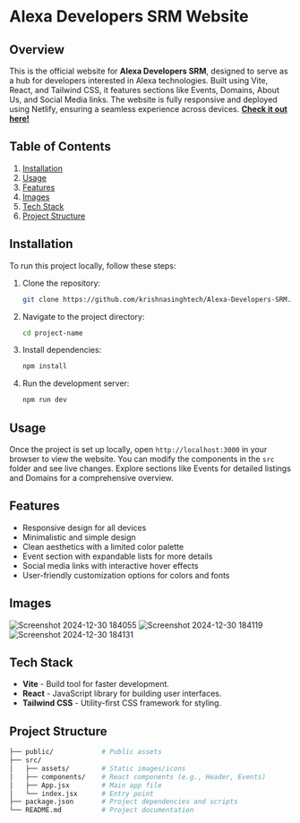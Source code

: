 # Alexa Developers SRM Website

## Overview
This is the official website for **Alexa Developers SRM**, designed to serve as a hub for developers interested in Alexa technologies. Built using Vite, React, and Tailwind CSS, it features sections like Events, Domains, About Us, and Social Media links. The website is fully responsive and deployed using Netlify, ensuring a seamless experience across devices. [**Check it out here!**]([https://your-netlify-link.netlify.app](https://alexa-developers-srm.netlify.app/))

## Table of Contents
1. [Installation](#installation)
2. [Usage](#usage)
3. [Features](#features)
4. [Images](#images)
5. [Tech Stack](#tech-stack)
6. [Project Structure](#project-structure)


## Installation
To run this project locally, follow these steps:

1. Clone the repository:
    ```bash
    git clone https://github.com/krishnasinghtech/Alexa-Developers-SRM.git
    ```
2. Navigate to the project directory:
    ```bash
    cd project-name
    ```
3. Install dependencies:
    ```bash
    npm install
    ```
4. Run the development server:
    ```bash
    npm run dev
    ```

## Usage
Once the project is set up locally, open `http://localhost:3000` in your browser to view the website. You can modify the components in the `src` folder and see live changes. Explore sections like Events for detailed listings and Domains for a comprehensive overview.

## Features
- Responsive design for all devices
- Minimalistic and simple design
- Clean aesthetics with a limited color palette
- Event section with expandable lists for more details
- Social media links with interactive hover effects
- User-friendly customization options for colors and fonts

## Images 
![Screenshot 2024-12-30 184055](https://github.com/user-attachments/assets/4c88a161-a058-49a8-b2be-4554628f8577)
![Screenshot 2024-12-30 184119](https://github.com/user-attachments/assets/73c2411e-731c-4a07-bbb1-7370ce14cad6)
![Screenshot 2024-12-30 184131](https://github.com/user-attachments/assets/a5cd1fa0-28ff-4bae-aa97-7ecf7aaeebf7)

## Tech Stack
- **Vite** - Build tool for faster development.
- **React** - JavaScript library for building user interfaces.
- **Tailwind CSS** - Utility-first CSS framework for styling.

## Project Structure
```bash
├── public/            # Public assets
├── src/
│   ├── assets/        # Static images/icons
│   ├── components/    # React components (e.g., Header, Events)
│   ├── App.jsx        # Main app file
│   └── index.jsx      # Entry point
├── package.json       # Project dependencies and scripts
└── README.md          # Project documentation
